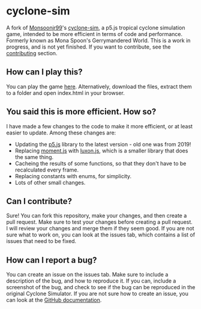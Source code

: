 # cyclone-sim
A fork of [Monsoonjr99](https://monsoonjr99.github.io)'s [cyclone-sim](https://moonsoonjr99.github.io/cyclone-sim/), a p5.js tropical cyclone simulation game, intended to be more efficient in terms of code and performance. Formerly known as Mona Spoon's Gerrymandered World. This is a work in progress, and is not yet finished. If you want to contribute, see the [contributing](#can-i-contribute) section.

## How can I play this?
You can play the game [here](https://strawberrymaster.github.io/cyclone-sim/). Alternatively, download the files, extract them to a folder and open index.html in your browser.
## You said this is more efficient. How so?
I have made a few changes to the code to make it more efficient, or at least easier to update. Among these changes are:
- Updating the [p5.js](https://p5js.org) library to the latest version - old one was from 2019!
- Replacing [moment.js](https://momentjs.com/) with [luxon.js](https://moment.github.io/luxon/), which is a smaller library that does the same thing.
- Cacheing the results of some functions, so that they don't have to be recalculated every frame.
- Replacing constants with enums, for simplicity.
- Lots of other small changes.
## Can I contribute?
Sure! You can fork this repository, make your changes, and then create a pull request. Make sure to test your changes before creating a pull request. I will review your changes and merge them if they seem good. If you are not sure what to work on, you can look at the issues tab, which contains a list of issues that need to be fixed.
## How can I report a bug?
You can create an issue on the issues tab. Make sure to include a description of the bug, and how to reproduce it. If you can, include a screenshot of the bug, and check to see if the bug can be reproduced in the original Cyclone Simulator. If you are not sure how to create an issue, you can look at the [GitHub documentation](https://docs.github.com/en/github/managing-your-work-on-github/creating-an-issue).